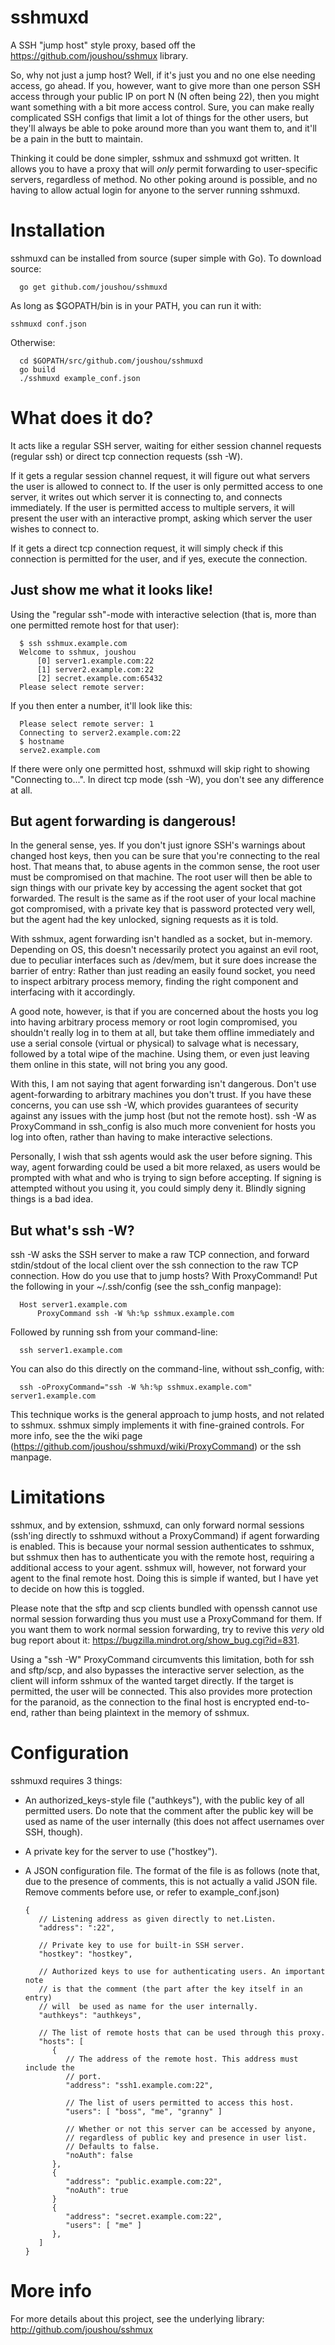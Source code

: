 # sshmuxd

A SSH "jump host" style proxy, based off the https://github.com/joushou/sshmux library.

So, why not just a jump host? Well, if it's just you and no one else needing access, go ahead. If you, however, want to give more than one person SSH access through your public IP on port N (N often being 22), then you might want something with a bit more access control. Sure, you can make really complicated SSH configs that limit a lot of things for the other users, but they'll always be able to poke around more than you want them to, and it'll be a pain in the butt to maintain.

Thinking it could be done simpler, sshmux and sshmuxd got written. It allows you to have a proxy that will *only* permit forwarding to user-specific servers, regardless of method. No other poking around is possible, and no having to allow actual login for anyone to the server running sshmuxd.

# Installation
sshmuxd can be installed from source (super simple with Go).
To download source:

      go get github.com/joushou/sshmuxd
As long as $GOPATH/bin is in your PATH, you can run it with:
 		 
	sshmuxd conf.json

Otherwise:

      cd $GOPATH/src/github.com/joushou/sshmuxd
      go build
      ./sshmuxd example_conf.json

# What does it do?

It acts like a regular SSH server, waiting for either session channel requests (regular ssh) or direct tcp connection requests (ssh -W).

If it gets a regular session channel request, it will figure out what servers the user is allowed to connect to. If the user is only permitted access to one server, it writes out which server it is connecting to, and connects immediately. If the user is permitted access to multiple servers, it will present the user with an interactive prompt, asking which server the user wishes to connect to.

If it gets a direct tcp connection request, it will simply check if this connection is permitted for the user, and if yes, execute the connection.

## Just show me what it looks like!

Using the "regular ssh"-mode with interactive selection (that is, more than one permitted remote host for that user):

      $ ssh sshmux.example.com
      Welcome to sshmux, joushou
          [0] server1.example.com:22
          [1] server2.example.com:22
          [2] secret.example.com:65432
      Please select remote server:

If you then enter a number, it'll look like this:

      Please select remote server: 1
      Connecting to server2.example.com:22
      $ hostname
      serve2.example.com

If there were only one permitted host, sshmuxd will skip right to showing "Connecting to...". In direct tcp mode (ssh -W), you don't see any difference at all.

## But agent forwarding is dangerous!

In the general sense, yes. If you don't just ignore SSH's warnings about changed host keys, then you can be sure that you're connecting to the real host. That means that, to abuse agents in the common sense, the root user must be compromised on that machine. The root user will then be able to sign things with our private key by accessing the agent socket that got forwarded. The result is the same as if the root user of your local machine got compromised, with a private key that is password protected very well, but the agent had the key unlocked, signing requests as it is told.

With sshmux, agent forwarding isn't handled as a socket, but in-memory. Depending on OS, this doesn't necessarily protect you against an evil root, due to peculiar interfaces such as /dev/mem, but it sure does increase the barrier of entry: Rather than just reading an easily found socket, you need to inspect arbitrary process memory, finding the right component and interfacing with it accordingly.

A good note, however, is that if you are concerned about the hosts you log into having arbitrary process memory or root login compromised, you shouldn't really log in to them at all, but take them offline immediately and use a serial console (virtual or physical) to salvage what is necessary, followed by a total wipe of the machine. Using them, or even just leaving them online in this state, will not bring you any good.

With this, I am not saying that agent forwarding isn't dangerous. Don't use agent-forwarding to arbitrary machines you don't trust. If you have these concerns, you can use ssh -W, which provides guarantees of security against any issues with the jump host (but not the remote host). ssh -W as ProxyCommand in ssh_config is also much more convenient for hosts you log into often, rather than having to make interactive selections.

Personally, I wish that ssh agents would ask the user before signing. This way, agent forwarding could be used a bit more relaxed, as users would be prompted with what and who is trying to sign before accepting. If signing is attempted without you using it, you could simply deny it. Blindly signing things is a bad idea.

## But what's ssh -W?

ssh -W asks the SSH server to make a raw TCP connection, and forward stdin/stdout of the local client over the ssh connection to the raw TCP connection. How do you use that to jump hosts? With ProxyCommand! Put the following in your ~/.ssh/config (see the ssh_config manpage):

      Host server1.example.com
          ProxyCommand ssh -W %h:%p sshmux.example.com

Followed by running ssh from your command-line:

      ssh server1.example.com

You can also do this directly on the command-line, without ssh_config, with:

      ssh -oProxyCommand="ssh -W %h:%p sshmux.example.com" server1.example.com

This technique works is the general approach to jump hosts, and not related to sshmux. sshmux simply implements it with fine-grained controls. For more info, see the the wiki page (https://github.com/joushou/sshmuxd/wiki/ProxyCommand) or the ssh manpage.

# Limitations
sshmux, and by extension, sshmuxd, can only forward normal sessions (ssh'ing directly to sshmuxd without a ProxyCommand) if agent forwarding is enabled. This is because your normal session authenticates to sshmux, but sshmux then has to authenticate you with the remote host, requiring a additional access to your agent. sshmux will, however, not forward your agent to the final remote host. Doing this is simple if wanted, but I have yet to decide on how this is toggled.

Please note that the sftp and scp clients bundled with openssh cannot use normal session forwarding thus you must use a ProxyCommand for them. If you want them to work normal session forwarding, try to revive this *very* old bug report about it: https://bugzilla.mindrot.org/show_bug.cgi?id=831.

Using a "ssh -W" ProxyCommand circumvents this limitation, both for ssh and sftp/scp, and also bypasses the interactive server selection, as the client will inform sshmux of the wanted target directly. If the target is permitted, the user will be connected. This also provides more protection for the paranoid, as the connection to the final host is encrypted end-to-end, rather than being plaintext in the memory of sshmux.

# Configuration
sshmuxd requires 3 things:
* An authorized_keys-style file ("authkeys"), with the public key of all permitted users. Do note that the comment after the public key will be used as name of the user internally (this does not affect usernames over SSH, though).
* A private key for the server to use ("hostkey").
* A JSON configuration file. The format of the file is as follows (note that, due to the presence of comments, this is not actually a valid JSON file. Remove comments before use, or refer to example_conf.json)

      {
         // Listening address as given directly to net.Listen.
         "address": ":22",

         // Private key to use for built-in SSH server.
         "hostkey": "hostkey",

         // Authorized keys to use for authenticating users. An important note
         // is that the comment (the part after the key itself in an entry)
         // will  be used as name for the user internally.
         "authkeys": "authkeys",

         // The list of remote hosts that can be used through this proxy.
         "hosts": [
            {
               // The address of the remote host. This address must include the
               // port.
               "address": "ssh1.example.com:22",

               // The list of users permitted to access this host.
               "users": [ "boss", "me", "granny" ]

               // Whether or not this server can be accessed by anyone,
               // regardless of public key and presence in user list.
               // Defaults to false.
               "noAuth": false
            },
            {
               "address": "public.example.com:22",
               "noAuth": true
            }
            {
               "address": "secret.example.com:22",
               "users": [ "me" ]
            },
         ]
      }

# More info
For more details about this project, see the underlying library: http://github.com/joushou/sshmux

